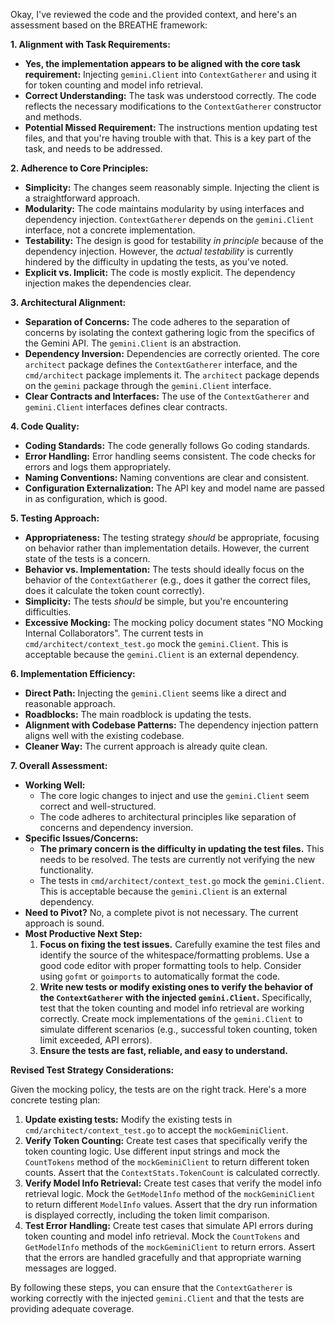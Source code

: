 Okay, I've reviewed the code and the provided context, and here's an assessment based on the BREATHE framework:

**1. Alignment with Task Requirements:**

*   **Yes, the implementation appears to be aligned with the core task requirement:** Injecting `gemini.Client` into `ContextGatherer` and using it for token counting and model info retrieval.
*   **Correct Understanding:** The task was understood correctly. The code reflects the necessary modifications to the `ContextGatherer` constructor and methods.
*   **Potential Missed Requirement:** The instructions mention updating test files, and that you're having trouble with that. This is a key part of the task, and needs to be addressed.

**2. Adherence to Core Principles:**

*   **Simplicity:** The changes seem reasonably simple. Injecting the client is a straightforward approach.
*   **Modularity:** The code maintains modularity by using interfaces and dependency injection. `ContextGatherer` depends on the `gemini.Client` interface, not a concrete implementation.
*   **Testability:** The design is good for testability *in principle* because of the dependency injection. However, the *actual testability* is currently hindered by the difficulty in updating the tests, as you've noted.
*   **Explicit vs. Implicit:** The code is mostly explicit. The dependency injection makes the dependencies clear.

**3. Architectural Alignment:**

*   **Separation of Concerns:** The code adheres to the separation of concerns by isolating the context gathering logic from the specifics of the Gemini API. The `gemini.Client` is an abstraction.
*   **Dependency Inversion:** Dependencies are correctly oriented. The core `architect` package defines the `ContextGatherer` interface, and the `cmd/architect` package implements it. The `architect` package depends on the `gemini` package through the `gemini.Client` interface.
*   **Clear Contracts and Interfaces:** The use of the `ContextGatherer` and `gemini.Client` interfaces defines clear contracts.

**4. Code Quality:**

*   **Coding Standards:** The code generally follows Go coding standards.
*   **Error Handling:** Error handling seems consistent. The code checks for errors and logs them appropriately.
*   **Naming Conventions:** Naming conventions are clear and consistent.
*   **Configuration Externalization:** The API key and model name are passed in as configuration, which is good.

**5. Testing Approach:**

*   **Appropriateness:** The testing strategy *should* be appropriate, focusing on behavior rather than implementation details. However, the current state of the tests is a concern.
*   **Behavior vs. Implementation:** The tests should ideally focus on the behavior of the `ContextGatherer` (e.g., does it gather the correct files, does it calculate the token count correctly).
*   **Simplicity:** The tests *should* be simple, but you're encountering difficulties.
*   **Excessive Mocking:** The mocking policy document states "NO Mocking Internal Collaborators". The current tests in `cmd/architect/context_test.go` mock the `gemini.Client`. This is acceptable because the `gemini.Client` is an external dependency.

**6. Implementation Efficiency:**

*   **Direct Path:** Injecting the `gemini.Client` seems like a direct and reasonable approach.
*   **Roadblocks:** The main roadblock is updating the tests.
*   **Alignment with Codebase Patterns:** The dependency injection pattern aligns well with the existing codebase.
*   **Cleaner Way:** The current approach is already quite clean.

**7. Overall Assessment:**

*   **Working Well:**
    *   The core logic changes to inject and use the `gemini.Client` seem correct and well-structured.
    *   The code adheres to architectural principles like separation of concerns and dependency inversion.
*   **Specific Issues/Concerns:**
    *   **The primary concern is the difficulty in updating the test files.** This needs to be resolved.  The tests are currently not verifying the new functionality.
    *   The tests in `cmd/architect/context_test.go` mock the `gemini.Client`. This is acceptable because the `gemini.Client` is an external dependency.
*   **Need to Pivot?** No, a complete pivot is not necessary. The current approach is sound.
*   **Most Productive Next Step:**
    1.  **Focus on fixing the test issues.**  Carefully examine the test files and identify the source of the whitespace/formatting problems.  Use a good code editor with proper formatting tools to help.  Consider using `gofmt` or `goimports` to automatically format the code.
    2.  **Write new tests or modify existing ones to verify the behavior of the `ContextGatherer` with the injected `gemini.Client`.**  Specifically, test that the token counting and model info retrieval are working correctly.  Create mock implementations of the `gemini.Client` to simulate different scenarios (e.g., successful token counting, token limit exceeded, API errors).
    3.  **Ensure the tests are fast, reliable, and easy to understand.**

**Revised Test Strategy Considerations:**

Given the mocking policy, the tests are on the right track.  Here's a more concrete testing plan:

1.  **Update existing tests:** Modify the existing tests in `cmd/architect/context_test.go` to accept the `mockGeminiClient`.
2.  **Verify Token Counting:** Create test cases that specifically verify the token counting logic.  Use different input strings and mock the `CountTokens` method of the `mockGeminiClient` to return different token counts.  Assert that the `ContextStats.TokenCount` is calculated correctly.
3.  **Verify Model Info Retrieval:** Create test cases that verify the model info retrieval logic.  Mock the `GetModelInfo` method of the `mockGeminiClient` to return different `ModelInfo` values.  Assert that the dry run information is displayed correctly, including the token limit comparison.
4.  **Test Error Handling:** Create test cases that simulate API errors during token counting and model info retrieval.  Mock the `CountTokens` and `GetModelInfo` methods of the `mockGeminiClient` to return errors.  Assert that the errors are handled gracefully and that appropriate warning messages are logged.

By following these steps, you can ensure that the `ContextGatherer` is working correctly with the injected `gemini.Client` and that the tests are providing adequate coverage.
